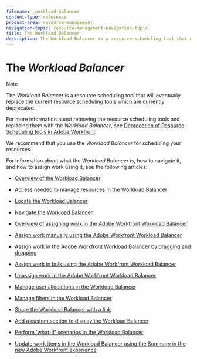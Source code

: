 ```yaml
---
filename: _workload-balancer
content-type: reference
product-area: resource-management
navigation-topic: resource-management-navigation-topic
title: The Workload Balancer
description: The Workload Balancer is a resource scheduling tool that will eventually replace the current resource scheduling tools which are currently deprecated.
---
```


# The *Workload Balancer*

>[!NOTE]
>
>The *Workload Balancer* is a resource scheduling tool that will eventually replace the current resource scheduling tools which are currently deprecated. 
>
>For more information about removing the resource scheduling tools and replacing them with the *Workload Balancer*, see [Deprecation of Resource Scheduling tools in Adobe Workfront](../../resource-mgmt/resource-mgmt-overview/deprecate-resource-scheduling.md).
>
>We recommend that you use the *Workload Balancer* for scheduling your resources.

For information about what the *Workload Balancer* is, how to navigate it, and how to assign work using it, see the following articles:

* [Overview of the Workload Balancer](../../resource-mgmt/workload-balancer/overview-workload-balancer.md) 
* [Access needed to manage resources in the Workload Balancer](../../resource-mgmt/workload-balancer/access-needed-manage-resources-balancer.md) 
* [Locate the Workload Balancer](../../resource-mgmt/workload-balancer/locate-workload-balancer.md) 
* [Navigate the Workload Balancer](../../resource-mgmt/workload-balancer/navigate-the-workload-balancer.md) 
* [Overview of assigning work in the Adobe Workfront Workload Balancer](../../resource-mgmt/workload-balancer/assign-work-in-workload-balancer.md) 
* [Assign work manually using the Adobe Workfront Workload Balancer](../../resource-mgmt/workload-balancer/assign-work-in-workload-balancer-manually.md)

  <!--
  <li data-mc-conditions="QuicksilverOrClassic.Quicksilver"><a href="../../resource-mgmt/workload-balancer/assign-work-in-workload-balancer-by-drag-and-drop.md" class="MCXref xref" xrefformat="{para}">Assign work in the Adobe Workfront Workload Balancer by dragging and dropping </a> </li>
  -->

* [Assign work in the Adobe Workfront Workload Balancer by dragging and dropping](../../resource-mgmt/workload-balancer/assign-work-in-workload-balancer-by-drag-and-drop.md)

  <!--
  <li data-mc-conditions="QuicksilverOrClassic.Quicksilver"><a href="../../resource-mgmt/workload-balancer/assign-work-in-workload-balancer-in-bulk.md" class="MCXref xref" xrefformat="{para}">Assign work in bulk using the Adobe Workfront Workload Balancer</a> </li>
  -->

* [Assign work in bulk using the Adobe Workfront Workload Balancer](../../resource-mgmt/workload-balancer/assign-work-in-workload-balancer-in-bulk.md) 
* [Unassign work in the Adobe Workfront Workload Balancer](../../resource-mgmt/workload-balancer/unassign-work-in-workload-balancer.md) 
* [Manage user allocations in the Workload Balancer](../../resource-mgmt/workload-balancer/manage-user-allocations-workload-balancer.md) 
* [Manage filters in the Workload Balancer](../../resource-mgmt/workload-balancer/filter-information-workload-balancer.md) 
* [Share the Workload Balancer with a link](../../resource-mgmt/workload-balancer/share-link-for-workload-balancer.md)

  <!--
  <li data-mc-conditions="QuicksilverOrClassic.Draft mode"><a href="../../resource-mgmt/workload-balancer/add-custom-section-for-balancer.md" class="MCXref xref" xrefformat="{para}">Add a custom section to display the Workload Balancer </a> </li>
  -->

* [Add a custom section to display the Workload Balancer](../../resource-mgmt/workload-balancer/add-custom-section-for-balancer.md)

  <!--
  <li data-mc-conditions="QuicksilverOrClassic.Draft mode"><a href="../../resource-mgmt/workload-balancer/what-if-scenarios-balancer.md" class="MCXref xref" xrefformat="{para}">Perform 'what-if' scenarios in the Workload Balancer</a> </li>
  -->

* [Perform 'what-if' scenarios in the Workload Balancer](../../resource-mgmt/workload-balancer/what-if-scenarios-balancer.md)

  <!--
  <li data-mc-conditions="QuicksilverOrClassic.Quicksilver"><a href="../../resource-mgmt/workload-balancer/update-items-in-summary-panel-in-workload-balancer.md" class="MCXref xref" xrefformat="{para}">Update work items in the Workload Balancer using the Summary in the new Adobe Workfront experience</a> </li>
  -->

* [Update work items in the Workload Balancer using the Summary in the new Adobe Workfront experience](../../resource-mgmt/workload-balancer/update-items-in-summary-panel-in-workload-balancer.md)


